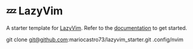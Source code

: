 # 💤 LazyVim

A starter template for [LazyVim](https://github.com/LazyVim/LazyVim).
Refer to the [documentation](https://lazyvim.github.io/installation) to get started.

git clone git@github.com:mariocastro73/lazyvim_starter.git .config/nvim
